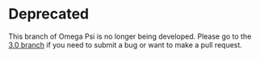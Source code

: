 # Deprecated

This branch of Omega Psi is no longer being developed.
Please go to the [3.0 branch](https://github.com/FellowHashbrown/Omega-Psi/tree/3.0) if you need to submit a bug or want to make a pull request.
